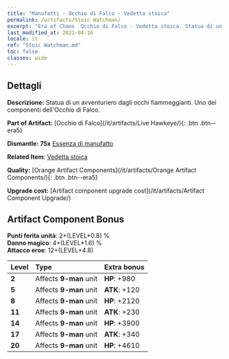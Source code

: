 ```yaml
---
title: "Manufatti - Occhio di Falco - Vedetta stoica"
permalink: /artifacts/Stoic Watchman/
excerpt: "Era of Chaos  Occhio di Falco - Vedetta stoica. Statua di un avventuriero dagli occhi fiammeggianti. Uno dei componenti dell'Occhio di Falco."
last_modified_at: 2021-04-16
locale: it
ref: "Stoic Watchman.md"
toc: false
classes: wide
---
```




## Dettagli

 **Descrizione:** Statua di un avventuriero dagli occhi fiammeggianti. Uno dei componenti dell'Occhio di Falco.

 **Part of Artifact:** [Occhio di Falco](/it/artifacts/Live Hawkeye/){: .btn .btn--era5}

 **Dismantle: 75x** [Essenza di manufatto](/it/Items/con_905/)

 **Related Item**: [Vedetta stoica](/it/Items/art_133/)

 **Quality:** [Orange Artifact Components](/it/artifacts/Orange Artifact Components/){: .btn .btn--era5}

 **Upgrade cost:** [Artifact component upgrade cost](/it/artifacts/Artifact Component Upgrade/)

## Artifact Component Bonus

  **Punti ferita unità**: 2+(LEVEL\*0.8) %<br/>**Danno magico**: 4+(LEVEL\*1.6) %<br/>**Attacco eroe**: 12+(LEVEL\*4.8)

  |  Level  | Type |    Extra bonus  | 
  |:--------|:-----|:----------------| 
  | **2** | Affects **9-man** unit | **HP**: +980 | 
  | **5** | Affects **9-man** unit | **ATK**: +120 | 
  | **8** | Affects **9-man** unit | **HP**: +2120 | 
  | **11** | Affects **9-man** unit | **ATK**: +230 | 
  | **14** | Affects **9-man** unit | **HP**: +3900 | 
  | **17** | Affects **9-man** unit | **ATK**: +340 | 
  | **20** | Affects **9-man** unit | **HP**: +4610 | 
